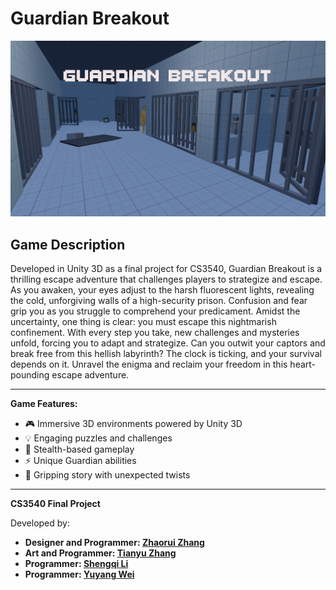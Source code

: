 # Guardian Breakout
![Guardian Breakout Logo](./cover_image.png "Guardian Breakout")
## Game Description

Developed in Unity 3D as a final project for CS3540, Guardian Breakout is a thrilling escape adventure that challenges players to strategize and escape. As you awaken, your eyes adjust to the harsh fluorescent lights, revealing the cold, unforgiving walls of a high-security prison. Confusion and fear grip you as you struggle to comprehend your predicament. Amidst the uncertainty, one thing is clear: you must escape this nightmarish confinement. With every step you take, new challenges and mysteries unfold, forcing you to adapt and strategize. Can you outwit your captors and break free from this hellish labyrinth? The clock is ticking, and your survival depends on it. Unravel the enigma and reclaim your freedom in this heart-pounding escape adventure.

---

**Game Features:**

- :video_game: Immersive 3D environments powered by Unity 3D
- :bulb: Engaging puzzles and challenges
- :running: Stealth-based gameplay
- :zap: Unique Guardian abilities
- :speech_balloon: Gripping story with unexpected twists

---

**CS3540 Final Project**

Developed by:

- **Designer and Programmer: [Zhaorui Zhang](mailto:zhang.zhaoru@northeastern.edu)**
- **Art and Programmer: [Tianyu Zhang](mailto:zhang.tianyu5@northeastern.edu)**
- **Programmer: [Shengqi Li](mailto:li.shengq@northeastern.edu)**
- **Programmer: [Yuyang Wei](mailto:wei.yuya@northeastern.edu)**
